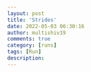 ```yaml
---
layout: post
title: 'Strides'
date: 2022-05-03 06:30:16
author: multishiv19
comments: true
category: [runs]
tags: [Run]
description: 
---
```


<div width='100%' class='strava-embed-placeholder' data-embed-type='activity' data-embed-id='7083090273'></div>
<script src='https://strava-embeds.com/embed.js'></script>
